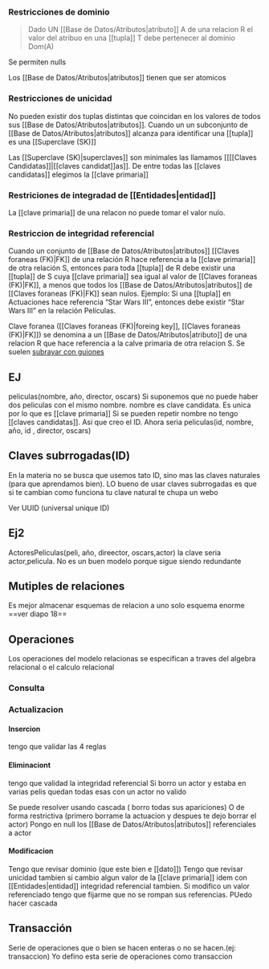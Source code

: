 
### Restricciones de dominio
> Dado UN [[Base de Datos/Atributos|atributo]] A de una relacion R el valor del atribuo en una [[tupla]] T debe pertenecer al dominio Dom(A)

Se permiten nulls

Los [[Base de Datos/Atributos|atributos]] tienen que ser atomicos
### Restricciones de unicidad 

No pueden existir dos tuplas distintas que coincidan en los valores de todos sus [[Base de Datos/Atributos|atributos]].
Cuando un un subconjunto de [[Base de Datos/Atributos|atributos]] alcanza para identificar una [[tupla]] es una [[Superclave (SK)]]

Las [[Superclave (SK)|superclaves]] son minimales las llamamos [[[[Claves Candidatas]]|[[claves candidat]]as]]. 
De entre todas las [[claves candidatas]] elegimos la [[clave primaria]]


### Restriciones de integradad de [[Entidades|entidad]] 
La [[clave primaria]] de una relacon no puede tomar el valor nulo.


### Restriccion de integridad referencial
Cuando un conjunto de [[Base de Datos/Atributos|atributos]] [[Claves foraneas (FK)|FK]] de una relación R hace referencia a la [[clave primaria]] de otra relación S, entonces para toda [[tupla]] de R debe existir una [[tupla]] de S cuya [[clave primaria]] sea igual al valor de [[Claves foraneas (FK)|FK]], a menos que todos los [[Base de Datos/Atributos|atributos]] de [[Claves foraneas (FK)|FK]] sean nulos.
Ejemplo: Si una [[tupla]] en Actuaciones hace referencia “Star Wars III”, entonces debe existir “Star Wars III” en la relación Películas.

Clave foranea ([[Claves foraneas (FK)|foreing key]], [[Claves foraneas (FK)|FK]]) se denomina a un [[Base de Datos/Atributos|atributo]] de una relacion R que hace referencia a la calve primaria de otra relacion S. Se suelen <u>subrayar con guiones</u> 
## EJ
peliculas(nombre, año, director, oscars)
Si suponemos que no puede haber dos peliculas con el mismo nombre. nombre es clave candidata. Es unica por lo que es [[clave primaria]]
Si se pueden repetir nombre no tengo [[claves candidatas]]. Asi que creo el ID.
Ahora seria peliculas(id, nombre, año, id , director, oscars)

## Claves subrrogadas(ID)
En la materia no se busca que usemos tato ID, sino mas las claves naturales (para que aprendamos bien).
LO bueno de usar claves subrrogadas es que si te cambian como funciona tu clave natural te chupa un webo

Ver UUID (universal unique ID)

## Ej2
ActoresPeliculas(peli, año, direector, oscars,actor)
la clave seria actor,pelicula.
No es un buen modelo porque sigue siendo redundante

## Mutiples de relaciones
Es mejor almacenar esquemas de relacion a uno solo esquema enorme
==ver diapo 18==



## Operaciones 

Los operaciones del modelo relacionas se especifican a traves del algebra relacional o el calculo relacional

### Consulta 
### Actualizacion

#### Insercion
tengo que validar las 4 reglas
#### Eliminaciont
tengo que validad la integridad referencial
Si borro un actor y estaba en varias pelis quedan todas esas con un actor no valido 

Se puede resolver usando cascada ( borro todas sus apariciones)
O de forma restrictiva (primero borrame la actuacion y despues te dejo borrar el actor)
Pongo en null los [[Base de Datos/Atributos|atributos]] referenciales a actor


#### Modificacion 
Tengo que revisar dominio (que este bien e [[dato]])
Tengo que revisar unicidad tambien si cambio algun valor de la [[clave primaria]]
idem con [[Entidades|entidad]]
integridad referencial tambien. Si modifico un valor referenciado tengo que fijarme que no se rompan sus referencias. PUedo hacer cascada


## Transacción
Serie de operaciones que o bien se hacen enteras o no se hacen.(ej: transaccion)
Yo defino esta serie de operaciones como transaccion
